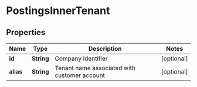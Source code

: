 

# PostingsInnerTenant


## Properties

| Name | Type | Description | Notes |
|------------ | ------------- | ------------- | -------------|
|**id** | **String** | Company Identifier |  [optional] |
|**alias** | **String** | Tenant name associated with customer account |  [optional] |



